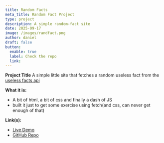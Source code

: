 ```yaml
---
title: Random Facts
meta_title: Random Fact Project
type: project
description: A simple random-fact site
date: 2025-09-17
image: /images/randfact.png
author: daniel
draft: false
button:
  enable: true
  label: Check the repo
  link:
---
```


**Project Title**
A simple little site that fetches a random useless fact from the [useless facts api](https://uselessfacts.jsph.pl)

**What it is:**

- A bit of html, a bit of css and finally a dash of JS
- built it just to get some exercise using fetch(and css, can never get enough of that)

**Link(s):**

- [Live Demo](https://danhoernchen.github.io/random-facts/)
- [GitHub Repo](https://github.com/danhoernchen/random-facts)
